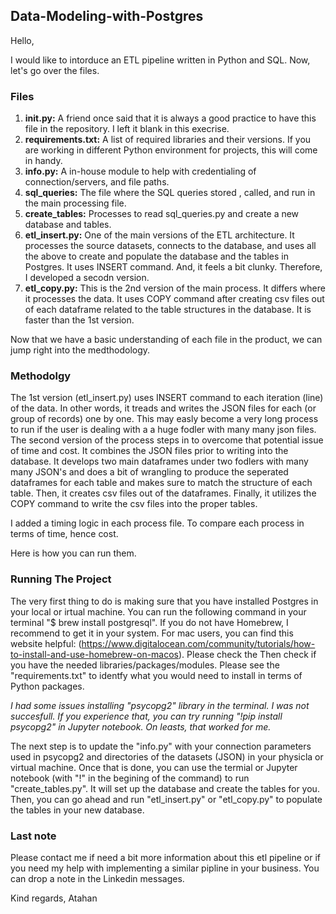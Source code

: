 ## Data-Modeling-with-Postgres

Hello, 

I would like to intorduce an ETL pipeline written in Python and SQL. Now, let's go over the files.

### Files
1) **init.py:** A friend once said that it is always a good practice to have this file in the repository. I left it blank in this execrise.
2) **requirements.txt:** A list of required libraries and their versions. If you are working in different Python environment for projects, this will come in handy.
3) **info.py:** A in-house module to help with credentialing of connection/servers, and file paths. 
4) **sql_queries:** The file where the SQL queries stored , called, and run in the main processing file.
5) **create_tables:** Processes to read sql_queries.py and create a new database and tables.
6) **etl_insert.py:** One of the main versions of the ETL architecture. It processes the source datasets, connects to the database, and uses all the above to create and populate the database and the tables in Postgres. It uses INSERT command. And, it feels a bit clunky. Therefore, I developed a secodn version.
7) **etl_copy.py:**  This is the 2nd version of the main process. It differs where it processes the data. It uses COPY command after creating csv files out of each dataframe related to the table structures in the database. It is faster than the 1st version. 
  
Now that we have a basic understanding of each file in the product, we can jump right into the medthodology.

### Methodolgy
The 1st version (etl_insert.py) uses INSERT command to each iteration (line) of the data. In other words, it treads and writes the JSON files for each (or group of records) one by one.  This may easly become a very long process to run if the user is dealing with a a huge fodler with many many json files. The second version of  the process steps in to overcome that potential issue of time and cost. It combines the JSON files prior to writing into the database. It develops two main dataframes under two fodlers with many many JSON's and does a bit of wrangling to produce the seperated dataframes for each table and makes sure to match the structure of each table. Then, it creates csv files out of the dataframes. Finally, it utilizes the COPY command to write the csv files into the proper tables. 

I added a timing logic in each process file. To compare each process in terms of time, hence cost. 

Here is how you can run them.

### Running The Project
The very first thing to do is making sure that you have installed Postgres in your local or irtual machine. You can run the following command in your terminal "$ brew install postgresql". If you do not have Homebrew, I recommend to get it in your system. For mac users, you can find this website helpful: (https://www.digitalocean.com/community/tutorials/how-to-install-and-use-homebrew-on-macos). Please check the Then check if you have the needed libraries/packages/modules. Please see the "requirements.txt" to identfy what you would need to install in terms of Python packages. 

*I had some issues installing "psycopg2" library in the terminal. I was not succesfull. If you experience that, you can try running "!pip install psycopg2" in Jupyter notebook. On leasts, that worked for me.* 

The next step is to update the "info.py" with your connection parameters used in psycopg2 and directories of the datasets (JSON) in your physicla or virtual machine. Once that is done, you can use the termial or Jupyter notebook (with "!" in the begining of the command) to run "create_tables.py". It will set up the database and create the tables for you.  Then, you can go ahead and run "etl_insert.py" or "etl_copy.py" to populate the tables in your new database. 

### Last note
Please contact me if need a bit more information about this etl pipeline or if you need my help with implementing a similar pipline in your business. You can drop a note in the Linkedin messages. 


Kind regards,
Atahan
